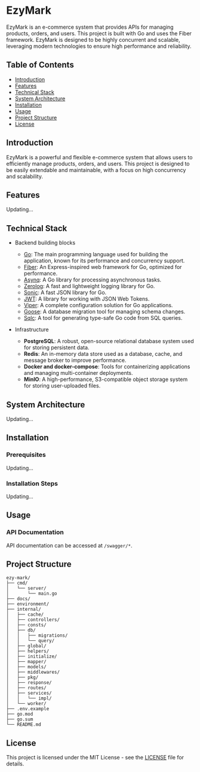 # EzyMark

EzyMark is an e-commerce system that provides APIs for managing products, orders, and users. This project is built with Go and uses the Fiber framework. EzyMark is designed to be highly concurrent and scalable, leveraging modern technologies to ensure high performance and reliability.

## Table of Contents

- [Introduction](#introduction)
- [Features](#features)
- [Technical Stack](#technical-stack)
- [System Architecture](#system-architecture)
- [Installation](#installation)
- [Usage](#usage)
- [Project Structure](#project-structure)
- [License](#license)

## Introduction

EzyMark is a powerful and flexible e-commerce system that allows users to efficiently manage products, orders, and users. This project is designed to be easily extendable and maintainable, with a focus on high concurrency and scalability.

## Features

Updating...

## Technical Stack

- Backend building blocks

  - [Go](https://github.com/golang/go): The main programming language used for building the application, known for its performance and concurrency support.
  - [Fiber](https://github.com/gofiber/fiber): An Express-inspired web framework for Go, optimized for performance.
  - [Asynq](https://github.com/hibiken/asynq): A Go library for processing asynchronous tasks.
  - [Zerolog](https://github.com/rs/zerolog): A fast and lightweight logging library for Go.
  - [Sonic](https://github.com/bytedance/sonic): A fast JSON library for Go.
  - [JWT](https://github.com/golang-jwt/jwt): A library for working with JSON Web Tokens.
  - [Viper](https://github.com/spf13/viper): A complete configuration solution for Go applications.
  - [Goose](https://github.com/pressly/goose): A database migration tool for managing schema changes.
  - [Sqlc](https://github.com/sqlc-dev/sqlc): A tool for generating type-safe Go code from SQL queries.

- Infrastructure

  - **PostgreSQL**: A robust, open-source relational database system used for storing persistent data.
  - **Redis**: An in-memory data store used as a database, cache, and message broker to improve performance.
  - **Docker and docker-compose**: Tools for containerizing applications and managing multi-container deployments.
  - **MinIO**: A high-performance, S3-compatible object storage system for storing user-uploaded files.

## System Architecture

Updating...

## Installation

### Prerequisites

Updating...

### Installation Steps

Updating...

## Usage

### API Documentation

API documentation can be accessed at `/swagger/*`.

## Project Structure

```plaintext
ezy-mark/
├── cmd/
│   └── server/
│       └── main.go
├── docs/
├── environment/
├── internal/
│   ├── cache/
│   ├── controllers/
│   ├── consts/
│   ├── db/
│   │   ├── migrations/
│   │   └── query/
│   ├── global/
│   ├── helpers/
│   ├── initialize/
│   ├── mapper/
│   ├── models/
│   ├── middlewares/
│   ├── pkg/
│   ├── response/
│   ├── routes/
│   ├── services/
│   │   └── impl/
│   └── worker/
├── .env.example
├── go.mod
├── go.sum
└── README.md
```

## License

This project is licensed under the MIT License - see the [LICENSE](LICENSE) file for details.

